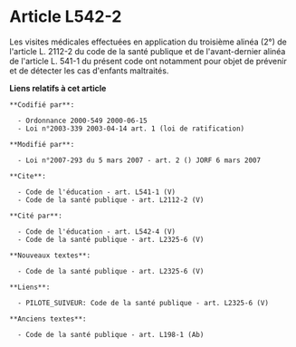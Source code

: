 # Article L542-2

Les visites médicales effectuées en application du troisième alinéa (2°) de l'article L. 2112-2 du code de la santé publique
et de l'avant-dernier alinéa de l'article L. 541-1 du présent code ont notamment pour objet de prévenir et de détecter les
cas d'enfants maltraités.

**Liens relatifs à cet article**

	**Codifié par**:

	  - Ordonnance 2000-549 2000-06-15
	  - Loi n°2003-339 2003-04-14 art. 1 (loi de ratification)

	**Modifié par**:

	  - Loi n°2007-293 du 5 mars 2007 - art. 2 () JORF 6 mars 2007

	**Cite**:

	  - Code de l'éducation - art. L541-1 (V)
	  - Code de la santé publique - art. L2112-2 (V)

	**Cité par**:

	  - Code de l'éducation - art. L542-4 (V)
	  - Code de la santé publique - art. L2325-6 (V)

	**Nouveaux textes**:

	  - Code de la santé publique - art. L2325-6 (V)

	**Liens**:

	  - PILOTE_SUIVEUR: Code de la santé publique - art. L2325-6 (V)

	**Anciens textes**:

	  - Code de la santé publique - art. L198-1 (Ab)
